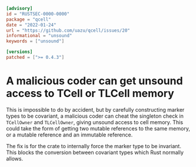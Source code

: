 ```toml
[advisory]
id = "RUSTSEC-0000-0000"
package = "qcell"
date = "2022-01-24"
url = "https://github.com/uazu/qcell/issues/20"
informational = "unsound"
keywords = ["unsound"]

[versions]
patched = [">= 0.4.3"]

```

# A malicious coder can get unsound access to TCell or TLCell memory

This is impossible to do by accident, but by carefully constructing
marker types to be covariant, a malicious coder can cheat the
singleton check in `TCellOwner` and `TLCellOwner`, giving unsound
access to cell memory.  This could take the form of getting two
mutable references to the same memory, or a mutable reference and an
immutable reference.

The fix is for the crate to internally force the marker type to be
invariant.  This blocks the conversion between covariant types which
Rust normally allows.
